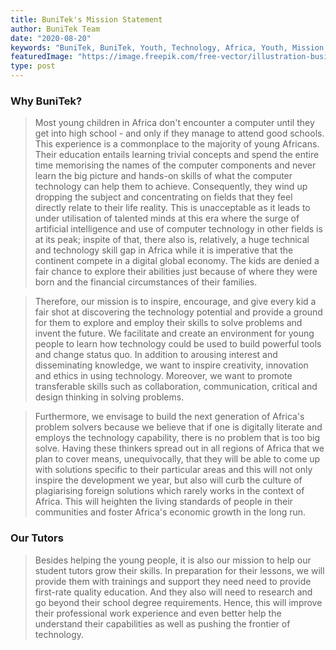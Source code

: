 ```yaml
---
title: BuniTek's Mission Statement
author: BuniTek Team
date: "2020-08-20"
keywords: "BuniTek, BuniTek, Youth, Technology, Africa, Youth, Mission, Vision, Online, Rwanda, Kenya"
featuredImage: "https://image.freepik.com/free-vector/illustration-business-mission_53876-26964.jpg"
type: post
---
```


 ### Why BuniTek?

> Most young children in Africa don't encounter a computer until they get into high school - and only if they manage to attend good schools. This experience is a commonplace to the majority of young Africans. Their education entails learning trivial concepts and spend the entire time memorising the names of the computer components and never learn the big picture and hands-on skills of what the computer technology can help them to achieve. Consequently, they wind up dropping the subject and concentrating on fields that they feel directly relate to their life reality. This is unacceptable as it leads to under utilisation of talented minds at this era where the surge of artificial intelligence and use of computer technology in other fields is at its peak; inspite of that, there also is,  relatively, a huge technical and technology skill gap in Africa while it is imperative that the continent compete in a digital global economy. The kids are denied a fair chance to explore their abilities just because of where they were born and the financial circumstances of their families.

>Therefore, our mission is to inspire, encourage, and give every kid a fair shot at discovering the technology potential and provide a ground for them to explore and employ their skills to solve problems and invent the future. We facilitate and create an environment for young people to learn how technology could be used to build powerful tools and change status quo. In addition to arousing interest and disseminating knowledge, we want to inspire creativity, innovation and ethics in using technology. Moreover, we want to promote transferable skills such as collaboration, communication, critical and design thinking in solving problems.

> Furthermore, we envisage to build the next generation of Africa's problem solvers because we believe that if one is digitally literate and employs the technology capability, there is no problem that is too big solve. Having these thinkers spread out in all regions of Africa that we plan to cover means, unequivocally, that they will be able to come up with solutions specific to their particular areas and this will not only inspire the development we year, but also will curb the culture of plagiarising foreign solutions which rarely works in the context of Africa. This will heighten the living standards of people in their communities and foster Africa's economic growth in the long run.

### Our Tutors

> Besides helping the young people, it is also our mission to help our student tutors grow their skills. In preparation for their lessons, we will provide them with trainings and support they need need to provide first-rate quality education. And they also will need to research and go beyond their school degree requirements. Hence, this will improve their professional work experience and even better help the understand their capabilities as well as pushing the frontier of technology.